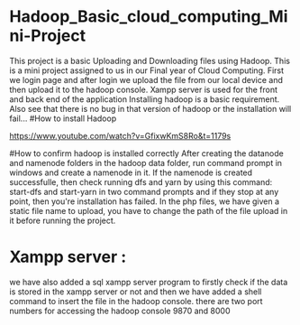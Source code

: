 # Hadoop_Basic_cloud_computing_Mini-Project
This project is a basic Uploading and Downloading files using Hadoop. This is a mini project assigned to us in our Final year of Cloud Computing. First we login page and after login we upload the file from our local device and then upload it to the hadoop console. 
Xampp server is used for the front and back end of the application
Installing hadoop is a basic requirement. Also see that there is no bug in that version of hadoop or the installation will fail... 
#How to install Hadoop

https://www.youtube.com/watch?v=GfixwKmS8Ro&t=1179s

#How to confirm hadoop is installed correctly
After creating the datanode and namenode folders in the hadoop data folder, run command prompt in windows and create a namenode in it. If the namenode is created successfulle, then check running dfs and yarn by using this command: start-dfs and start-yarn in two command prompts and if they stop at any point, then you're installation has failed.
In the php files, we have given a static file name to upload, you have to change the path of the file upload in it before running the project.

# Xampp server : 
we have also added a sql xampp server program to firstly check if the data is stored in the xampp server or not and then we have added a shell command to insert the file in the hadoop console.
there are two port numbers for accessing the hadoop console 9870 and 8000
